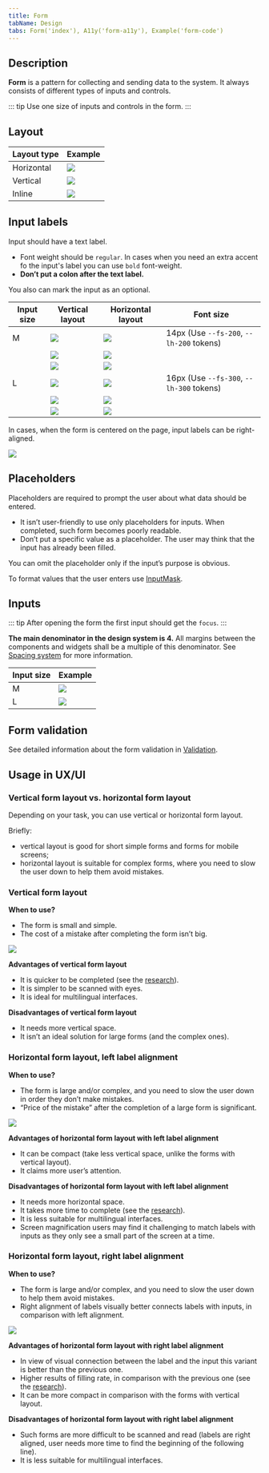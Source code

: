 ```yaml
---
title: Form
tabName: Design
tabs: Form('index'), A11y('form-a11y'), Example('form-code')
---
```


## Description

**Form** is a pattern for collecting and sending data to the system. It always consists of different types of inputs and controls.

::: tip
Use one size of inputs and controls in the form.
:::

## Layout

| Layout type | Example                      |
| ----------- | ---------------------------- |
| Horizontal  | ![](static/horizontal.png)   |
| Vertical    | ![](static/vertical.png)     |
| Inline      | ![](static/inline.png)       |

## Input labels

Input should have a text label.

- Font weight should be `regular`. In cases when you need an extra accent fo the input's label you can use `bold` font-weight.
- **Don’t put a colon after the text label.**

You also can mark the input as an optional.

| Input size | Vertical layout                                                  | Horizontal layout                                                       | Font size                                |
| ---------- | ---------------------------------------------------------------- | ----------------------------------------------------------------------- | ---------------------------------------- |
| M          | ![](static/input-m.png)       | ![](static/input-left-m.png)       | 14px (Use `--fs-200`, `--lh-200` tokens) |
|            | ![](static/checkbox-m.png) | ![](static/checkbox-left-m.png) |                                          |
|            | ![](static/textarea-m.png) | ![](static/textarea-left-m.png) |                                          |
| L          | ![](static/input-l.png)       | ![](static/input-left-l.png)       | 16px (Use `--fs-300`, `--lh-300` tokens) |
|            | ![](static/checkbox-l.png) | ![](static/checkbox-left-l.png) |                                          |
|            | ![](static/textarea-l.png) | ![](static/textarea-left-l.png) |                                          |

In cases, when the form is centered on the page, input labels can be right-aligned.

![](static/align-center.png)

## Placeholders

Placeholders are required to prompt the user about what data should be entered.

- It isn’t user-friendly to use only placeholders for inputs. When completed, such form becomes poorly readable.
- Don’t put a specific value as a placeholder. The user may think that the input has already been filled.

You can omit the placeholder only if the input’s purpose is obvious.

To format values that the user enters use [InputMask](/components/input-mask/).

## Inputs

::: tip
After opening the form the first input should get the `focus`.
:::

**The main denominator in the design system is 4.** All margins between the components and widgets shall be a multiple of this denominator. See [Spacing system](/layout/box-system/#spacing_system) for more information.

| Input size | Example           |
| ---------- | ----------------- |
| M          | ![](static/m.png) |
| L          | ![](static/l.png) |

## Form validation

See detailed information about the form validation in [Validation](/patterns/validation-form/).

## Usage in UX/UI

### Vertical form layout vs. horizontal form layout

Depending on your task, you can use vertical or horizontal form layout.

Briefly:

- vertical layout is good for short simple forms and forms for mobile screens;
- horizontal layout is suitable for complex forms, where you need to slow the user down to help them avoid mistakes.

### Vertical form layout

**When to use?**

- The form is small and simple.
- The cost of a mistake after completing the form isn’t big.

![](static/label-1.png)

**Advantages of vertical form layout**

- It is quicker to be completed (see the [research](https://www.uxmatters.com/mt/archives/2006/07/label-placement-in-forms.php)).
- It is simpler to be scanned with eyes.
- It is ideal for multilingual interfaces.

**Disadvantages of vertical form layout**

- It needs more vertical space.
- It isn’t an ideal solution for large forms (and the complex ones).

### Horizontal form layout, left label alignment

**When to use?**

- The form is large and/or complex, and you need to slow the user down in order they don’t make mistakes.
- “Price of the mistake” after the completion of a large form is significant.

![](static/label-3.png)

**Advantages of horizontal form layout with left label alignment**

- It can be compact (take less vertical space, unlike the forms with vertical layout).
- It claims more user’s attention.

**Disadvantages of horizontal form layout with left label alignment**

- It needs more horizontal space.
- It takes more time to complete (see the [research](https://www.uxmatters.com/mt/archives/2006/07/label-placement-in-forms.php)).
- It is less suitable for multilingual interfaces.
- Screen magnification users may find it challenging to match labels with inputs as they only see a small part of the screen at a time.

### Horizontal form layout, right label alignment

**When to use?**

- The form is large and/or complex, and you need to slow the user down to help them avoid mistakes.
- Right alignment of labels visually better connects labels with inputs, in comparison with left alignment.

![](static/label-4.png)

**Advantages of horizontal form layout with right label alignment**

- In view of visual connection between the label and the input this variant is better than the previous one.
- Higher results of filling rate, in comparison with the previous one (see the [research](https://www.uxmatters.com/mt/archives/2006/07/label-placement-in-forms.php)).
- It can be more compact in comparison with the forms with vertical layout.

**Disadvantages of horizontal form layout with right label alignment**

- Such forms are more difficult to be scanned and read (labels are right aligned, user needs more time to find the beginning of the following line).
- It is less suitable for multilingual interfaces.


